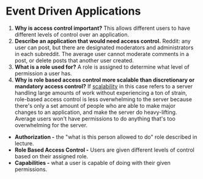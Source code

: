 # Event Driven Applications

1. **Why is access control important?** This allows different users to have different levels of control over an application.
1. **Describe an application that would need access control.** Reddit: any user can post, but there are designated moderators and administrators in each subreddit. The average user cannot moderate comments in a post, or delete posts that another user created. 
1. **What is a role used for?** A role is assigned to determine what level of permission a user has.
1. **Why is role based access control more scalable than discretionary or mandatory access control?** If [scalability](http://users.cms.caltech.edu/~mvanier/hacking/rants/scalable_computer_programming_languages.html) in this case refers to a server handling large amounts of work without experiencing a ton of strain, role-based access control is less overwhelming to the server because there's only a set amount of people who are able to make major changes to an application, and make the server do heavy-lifting. Average users won't have permissions to do anything that's too overwhelming for the server.  

- **Authorization -** the "what is this person allowed to do" role described in lecture.
- **Role Based Access Control -** Users are given different levels of control based on their assigned role.
- **Capabilities -** what a user is capable of doing with their given permissions.
